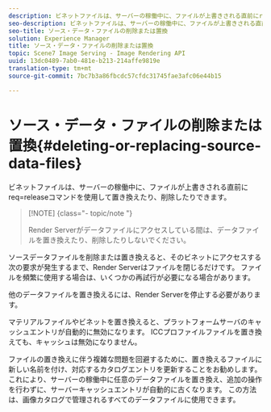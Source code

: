 ```yaml
---
description: ビネットファイルは、サーバーの稼働中に、ファイルが上書きされる直前にreq=releaseコマンドを使用して置き換えたり、削除したりできます。
seo-description: ビネットファイルは、サーバーの稼働中に、ファイルが上書きされる直前にreq=releaseコマンドを使用して置き換えたり、削除したりできます。
seo-title: ソース・データ・ファイルの削除または置換
solution: Experience Manager
title: ソース・データ・ファイルの削除または置換
topic: Scene7 Image Serving - Image Rendering API
uuid: 13dc0489-7ab0-481e-b213-214affe9819e
translation-type: tm+mt
source-git-commit: 7bc7b3a86fbcdc57cfdc31745fae3afc06e44b15

---
```



# ソース・データ・ファイルの削除または置換{#deleting-or-replacing-source-data-files}

ビネットファイルは、サーバーの稼働中に、ファイルが上書きされる直前にreq=releaseコマンドを使用して置き換えたり、削除したりできます。

>[!NOTE] {class=&quot;- topic/note &quot;}
>
>Render Serverがデータファイルにアクセスしている間は、データファイルを置き換えたり、削除したりしないでください。

ソースデータファイルを削除または置き換えると、そのビネットにアクセスする次の要求が発生するまで、Render Serverはファイルを閉じるだけです。 ファイルを頻繁に使用する場合は、いくつかの再試行が必要になる場合があります。

他のデータファイルを置き換えるには、Render Serverを停止する必要があります。

マテリアルファイルやビネットを置き換えると、プラットフォームサーバのキャッシュエントリが自動的に無効になります。 ICCプロファイルファイルを置き換えても、キャッシュは無効になりません。

ファイルの置き換えに伴う複雑な問題を回避するために、置き換えるファイルに新しい名前を付け、対応するカタログエントリを更新することをお勧めします。 これにより、サーバーの稼働中に任意のデータファイルを置き換え、追加の操作を行わずに、サーバーキャッシュエントリが自動的に古くなります。 この方法は、画像カタログで管理されるすべてのデータファイルに使用できます。
